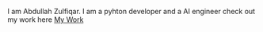 I am Abdullah Zulfiqar.
I am a pyhton developer and a AI engineer
check out my work here [My Work](Mywork.md)

